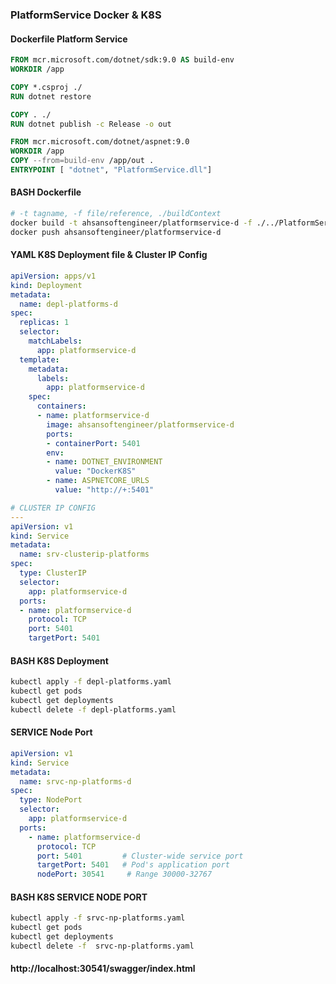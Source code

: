 
### PlatformService Docker & K8S
#### Dockerfile Platform Service
```dockerfile
FROM mcr.microsoft.com/dotnet/sdk:9.0 AS build-env
WORKDIR /app

COPY *.csproj ./
RUN dotnet restore

COPY . ./
RUN dotnet publish -c Release -o out

FROM mcr.microsoft.com/dotnet/aspnet:9.0
WORKDIR /app
COPY --from=build-env /app/out .
ENTRYPOINT [ "dotnet", "PlatformService.dll"]
```
#### BASH Dockerfile
```bash
# -t tagname, -f file/reference, ./buildContext  
docker build -t ahsansoftengineer/platformservice-d -f ./../PlatformService/Dockerfile ./../PlatformService
docker push ahsansoftengineer/platformservice-d
```
#### YAML K8S Deployment file & Cluster IP Config 
```yaml
apiVersion: apps/v1
kind: Deployment
metadata:
  name: depl-platforms-d
spec:
  replicas: 1
  selector:
    matchLabels:
      app: platformservice-d
  template:
    metadata:
      labels:
        app: platformservice-d
    spec:
      containers:
      - name: platformservice-d
        image: ahsansoftengineer/platformservice-d
        ports:
        - containerPort: 5401
        env:
        - name: DOTNET_ENVIRONMENT
          value: "DockerK8S"
        - name: ASPNETCORE_URLS
          value: "http://+:5401"

# CLUSTER IP CONFIG
--- 
apiVersion: v1
kind: Service
metadata:
  name: srv-clusterip-platforms
spec:
  type: ClusterIP
  selector:
    app: platformservice-d
  ports:
  - name: platformservice-d
    protocol: TCP
    port: 5401
    targetPort: 5401
```
#### BASH K8S Deployment
```bash
kubectl apply -f depl-platforms.yaml
kubectl get pods
kubectl get deployments
kubectl delete -f depl-platforms.yaml
```

#### SERVICE Node Port
```yaml
apiVersion: v1
kind: Service
metadata:
  name: srvc-np-platforms-d
spec:
  type: NodePort
  selector:
    app: platformservice-d
  ports:
    - name: platformservice-d
      protocol: TCP
      port: 5401         # Cluster-wide service port
      targetPort: 5401   # Pod's application port
      nodePort: 30541     # Range 30000-32767
```
#### BASH K8S SERVICE NODE PORT
```bash
kubectl apply -f srvc-np-platforms.yaml
kubectl get pods
kubectl get deployments
kubectl delete -f  srvc-np-platforms.yaml
```

#### http://localhost:30541/swagger/index.html
